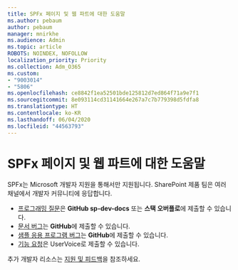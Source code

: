 ```yaml
---
title: SPFx 페이지 및 웹 파트에 대한 도움말
ms.author: pebaum
author: pebaum
manager: mnirkhe
ms.audience: Admin
ms.topic: article
ROBOTS: NOINDEX, NOFOLLOW
localization_priority: Priority
ms.collection: Adm_O365
ms.custom:
- "9003014"
- "5806"
ms.openlocfilehash: ce8842f1ea52501bde125812d7ed864f71a9e7f1
ms.sourcegitcommit: 8e093114cd31141664e267a7c7b779398d5fdfa8
ms.translationtype: HT
ms.contentlocale: ko-KR
ms.lasthandoff: 06/04/2020
ms.locfileid: "44563793"
---
```

# <a name="help-with-spfx-pages-and-web-parts"></a>SPFx 페이지 및 웹 파트에 대한 도움말

SPFx는 Microsoft 개발자 지원을 통해서만 지원됩니다. SharePoint 제품 팀은 여러 채널에서 개발자 커뮤니티에 응답합니다.

- [프로그래밍 질문](https://docs.microsoft.com/sharepoint/dev/support-feedback#programming-questions)은 **GitHub sp-dev-docs** 또는 **스택 오버플로**에 제출할 수 있습니다.
- [문서 버그](https://docs.microsoft.com/sharepoint/dev/support-feedback#documentation-bugs)는 **GitHub**에 제출할 수 있습니다.
- [샘플 응용 프로그램 버그](https://docs.microsoft.com/sharepoint/dev/support-feedback#sample-application-bugs)는 **GitHub**에 제출할 수 있습니다.
- [기능 요청](https://docs.microsoft.com/sharepoint/dev/support-feedback#feature-requests)은 UserVoice로 제출할 수 있습니다.

추가 개발자 리소스는 [지원 및 피드백](https://docs.microsoft.com/sharepoint/dev/support-feedback)을 참조하세요.